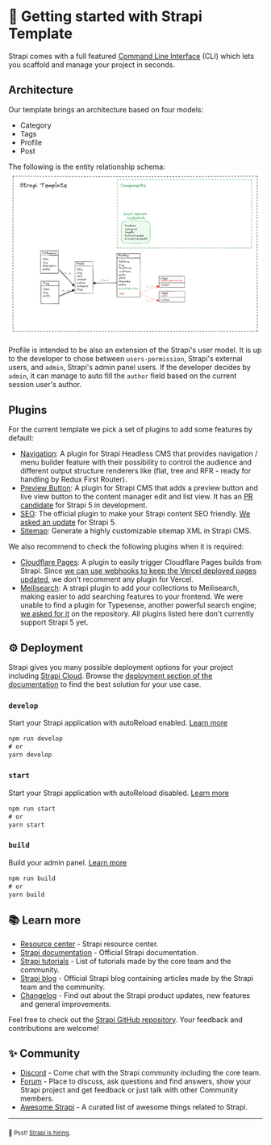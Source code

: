 # 🚀 Getting started with Strapi Template

Strapi comes with a full featured [Command Line Interface](https://docs.strapi.io/dev-docs/cli) (CLI) which lets you scaffold and manage your project in seconds.

## Architecture

Our template brings an architecture based on four models:

- Category
- Tags
- Profile
- Post

The following is the entity relationship schema:
![Template's Entity Relationship graphic.](./StrapiTemplateERGraph.png)

Profile is intended to be also an extension of the Strapi's user model. It is up to the developer to chose between `users-permission`, Strapi's external users, and `admin`, Strapi's admin panel users. If the developer decides by `admin`, it can manage to auto fill the `author` field based on the current session user's author.

## Plugins

For the current template we pick a set of plugins to add some features by default:

- [Navigation](https://github.com/VirtusLab-Open-Source/strapi-plugin-navigation): A plugin for Strapi Headless CMS that provides navigation / menu builder feature with their possibility to control the audience and different output structure renderers like (flat, tree and RFR - ready for handling by Redux First Router).
- [Preview Button](https://github.com/mattmilburn/strapi-plugin-preview-button): A plugin for Strapi CMS that adds a preview button and live view button to the content manager edit and list view. It has an [PR candidate](https://github.com/mattmilburn/strapi-plugin-preview-button/pull/133/files) for Strapi 5 in development.
- [SEO](https://github.com/strapi/strapi-plugin-seo): The official plugin to make your Strapi content SEO friendly. [We asked an update](https://github.com/strapi/strapi-plugin-seo/issues/70) for Strapi 5.
- [Sitemap](https://github.com/pluginpal/strapi-plugin-sitemap): Generate a highly customizable sitemap XML in Strapi CMS.
  
We also recommend to check the following plugins when it is required:

- [Cloudflare Pages](https://github.com/sarhugo/strapi-plugin-cloudflare-pages): A plugin to easily trigger Cloudflare Pages builds from Strapi. Since [we can use webhooks to keep the Vercel deployed pages updated](https://strapi.io/blog/how-to-create-an-ssg-static-site-generation-application-with-strapi-webhooks-and-nextjs), we don't recomment any plugin for Vercel.
- [Meilisearch](https://github.com/meilisearch/strapi-plugin-meilisearch): A strapi plugin to add your collections to Meilisearch, making easier to add searching features to your frontend. We were unable to find a plugin for Typesense, another powerful search engine; [we asked for it](https://github.com/typesense/typesense/issues/1691) on the repository.
All plugins listed here don't currently support Strapi 5 yet.

## ⚙️ Deployment

Strapi gives you many possible deployment options for your project including [Strapi Cloud](https://cloud.strapi.io). Browse the [deployment section of the documentation](https://docs.strapi.io/dev-docs/deployment) to find the best solution for your use case.

### `develop`

Start your Strapi application with autoReload enabled. [Learn more](https://docs.strapi.io/dev-docs/cli#strapi-develop)

```shell
npm run develop
# or
yarn develop
```

### `start`

Start your Strapi application with autoReload disabled. [Learn more](https://docs.strapi.io/dev-docs/cli#strapi-start)

```shell
npm run start
# or
yarn start
```

### `build`

Build your admin panel. [Learn more](https://docs.strapi.io/dev-docs/cli#strapi-build)

```shell
npm run build
# or
yarn build
```

## 📚 Learn more

- [Resource center](https://strapi.io/resource-center) - Strapi resource center.
- [Strapi documentation](https://docs.strapi.io) - Official Strapi documentation.
- [Strapi tutorials](https://strapi.io/tutorials) - List of tutorials made by the core team and the community.
- [Strapi blog](https://strapi.io/blog) - Official Strapi blog containing articles made by the Strapi team and the community.
- [Changelog](https://strapi.io/changelog) - Find out about the Strapi product updates, new features and general improvements.

Feel free to check out the [Strapi GitHub repository](https://github.com/strapi/strapi). Your feedback and contributions are welcome!

## ✨ Community

- [Discord](https://discord.strapi.io) - Come chat with the Strapi community including the core team.
- [Forum](https://forum.strapi.io/) - Place to discuss, ask questions and find answers, show your Strapi project and get feedback or just talk with other Community members.
- [Awesome Strapi](https://github.com/strapi/awesome-strapi) - A curated list of awesome things related to Strapi.

---

<sub>🤫 Psst! [Strapi is hiring](https://strapi.io/careers).</sub>
